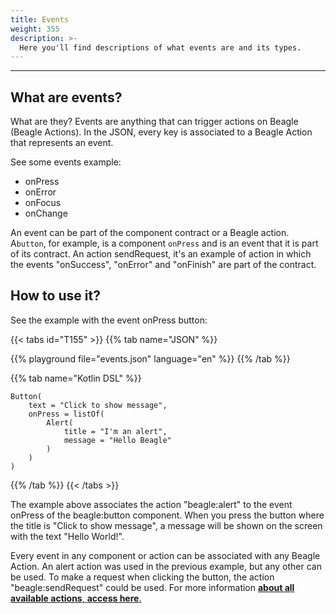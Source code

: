 ```yaml
---
title: Events
weight: 355
description: >-
  Here you'll find descriptions of what events are and its types.
---
```


---

## What are events?
What are they?
Events are anything that can trigger actions on Beagle \(Beagle Actions\). In the JSON, every key is associated to a Beagle Action that represents an event.

See some events example:

- onPress
- onError
- onFocus
- onChange

An event can be part of the component contract or a Beagle action. A`button`, for example, is a component `onPress` and is an event that it is part of its contract. An action sendRequest, it's an example of action in which the events "onSuccess", "onError" and "onFinish" are part of the contract.

## How to use it?

See the example with the event onPress button:

{{< tabs id="T155" >}}
{{% tab name="JSON" %}}

<!-- json-playground:events.json
{
  "_beagleComponent_" : "beagle:button",
  "text" : "Click to show message",
  "onPress" : [ {
    "_beagleAction_" : "beagle:alert",
    "title" : "Sou um alert",
    "message" : "Hello Beagle"
  } ]
}
-->

{{% playground file="events.json" language="en" %}}
{{% /tab %}}

{{% tab name="Kotlin DSL" %}}

```text
Button(
    text = "Click to show message",
    onPress = listOf(
        Alert(
            title = "I'm an alert",
            message = "Hello Beagle"
        )
    )
)
```

{{% /tab %}}
{{< /tabs >}}

The example above associates the action "beagle:alert" to the event onPress of the beagle:button component. When you press the button where the title is "Click to show message", a message will be shown on the screen with the text "Hello World!".

Every event in any component or action can be associated with any Beagle Action. An alert action was used in the previous example, but any other can be used. To make a request when clicking the button, the action "beagle:sendRequest" could be used. For more information [**about all available actions**, **access here**.](/home/api/actions)
